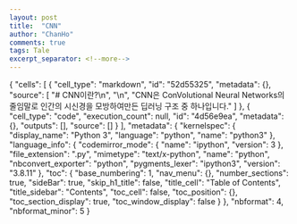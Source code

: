 ```yaml
---
layout: post
title:  "CNN"
author: "ChanHo"
comments: true
tags: Tale
excerpt_separator: <!--more-->
---
```


{
 "cells": [
  {
   "cell_type": "markdown",
   "id": "52d55325",
   "metadata": {},
   "source": [
    "# CNN이란?\n",
    "\n",
    "CNN은 ConVolutional Neural Networks의 줄임말로 인간의 시신경을 모방하여만든 딥러닝 구조 중 하나입니다."
   ]
  },
  {
   "cell_type": "code",
   "execution_count": null,
   "id": "4d56e9ea",
   "metadata": {},
   "outputs": [],
   "source": []
  }
 ],
 "metadata": {
  "kernelspec": {
   "display_name": "Python 3",
   "language": "python",
   "name": "python3"
  },
  "language_info": {
   "codemirror_mode": {
    "name": "ipython",
    "version": 3
   },
   "file_extension": ".py",
   "mimetype": "text/x-python",
   "name": "python",
   "nbconvert_exporter": "python",
   "pygments_lexer": "ipython3",
   "version": "3.8.11"
  },
  "toc": {
   "base_numbering": 1,
   "nav_menu": {},
   "number_sections": true,
   "sideBar": true,
   "skip_h1_title": false,
   "title_cell": "Table of Contents",
   "title_sidebar": "Contents",
   "toc_cell": false,
   "toc_position": {},
   "toc_section_display": true,
   "toc_window_display": false
  }
 },
 "nbformat": 4,
 "nbformat_minor": 5
}

